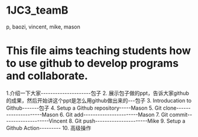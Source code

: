 # 1JC3_teamB
p, baozi, vincent, mike, mason

# This file aims teaching students how to use github to develop programs and collaborate. 


1.介绍一下大家---------------------包子
2. 展示包子做的ppt，告诉大家github的成果，然后开始讲这个ppt是怎么用github做出来的---包子
3. Introducation to Github-------包子
4. Setup a Github repository-----Mason
5. Git clone---------------------Mason
6. Git add-----------------------Mason
7. Git commit--------------------Vincent
8. Git push----------------------Mike
9. Setup a Github Action---------
10. 高级操作

